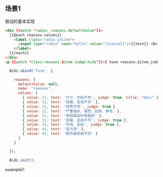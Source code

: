 ## 场景1

联动的基本实现

```html
<div {{watch "radio: reasons.defaultValue"}}>
  {{@each reasons.values}}
    <label class="radio-inline">
      <input type="radio" name="hello" value="{{value}}"/>{{text}} <br>
    </label>
  {{/each}}
</div>
<p {{watch "class:reasons.$item.judge:hide"}}>I have reasons.$item.judge</p>
```

```js
  Bidi.xbind('form', {

    reasons: {
      defaultValue: null,
      name: "reasons",
      values: [
        { value: 11, text: '尺寸、尺码不符', judge: true, title: "desc" },
        { value: 12, text: '拼接、走线不齐' },
        { value: 21, text: '材质不符', judge: true },
        { value: 22, text: '严重缩水、褪色、起球、掉毛' },
        { value: 31, text: '收到商品时有破损' },
        { value: 32, text: '拼接、走线不齐', judge: true },
        { value: 33, text: '开线、走丝', judge: true },
        { value: 44, text: '有污渍' },
        { value: 45, text: '配件破损或不符' }
      ]
    }

  });

  Bidi.init();
```

example1:

<div class="container bidi-viewer" data-view="form-1">
  <script type="text/xtemplte">
    <div {{watch "radio: reasons.defaultValue"}}>
      {{@each reasons.values}}
        <label class="radio-inline">
          <input type="radio" name="hello" value="{{value}}"/>{{text}}
        </label>
      {{/each}}
    </div>
    <p {{watch "class:reasons.$item.judge:hide"}}>I have reasons.$item.judge</p>
  </script>
</div>

<script src="http://g.tbcdn.cn/kissy/k/1.4.1/seed.js" charset="utf-8"></script>
<script type="text/javascript">
  var S = KISSY;
  S.Config.debug = true;
  if (S.Config.debug) {
    var srcPath = "../../../";
    S.config({
      packages:[
        {
          name: "gallery",
          path: srcPath,
          charset: "utf-8",
          ignorePackageNameInUri: true
        }
      ]
    });
  }

  S.use('gallery/bidi/1.2/index', function(S, Bidi){

    Bidi.xbind('form-1', {
      reasons: {
        defaultValue: null,
        name: "reasons",
        values: [
          { value: 11, text: '尺寸、尺码不符', judge: true, title: "desc" },
          { value: 12, text: '拼接、走线不齐' },
          { value: 21, text: '材质不符', judge: true },
          { value: 22, text: '严重缩水、褪色、起球、掉毛' },
          { value: 31, text: '收到商品时有破损' },
          { value: 32, text: '拼接、走线不齐', judge: true },
          { value: 33, text: '开线、走丝', judge: true },
          { value: 44, text: '有污渍' },
          { value: 45, text: '配件破损或不符' }
        ]
      }
    });

    Bidi.init();

  });
</script>
